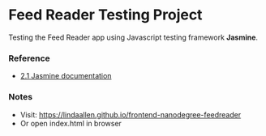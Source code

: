 # Feed Reader Testing Project

Testing the Feed Reader app using Javascript testing framework **Jasmine**.

### Reference
- [2.1 Jasmine documentation](http://jasmine.github.io/2.1/introduction.html)

### Notes
- Visit: https://lindaallen.github.io/frontend-nanodegree-feedreader
- Or open index.html in browser
